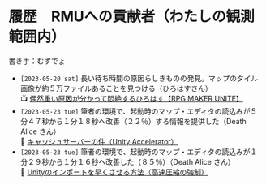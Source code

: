# 履歴　RMUへの貢献者（わたしの観測範囲内）

書き手：むずでょ  

* `[2023-05-20 sat]` 長い待ち時間の原因らしきものの発見。マップのタイル画像が約５万ファイルあることを見つける（ひろはすさん）  
📺 [偶然重い原因が分かって悶絶するひろはす【RPG MAKER UNITE】](https://www.youtube.com/watch?v=M9snP2oLWF8)
* `[2023-05-23 tue]` 筆者の環境で、起動時のマップ・エディタの読込みが５分４７秒から１分１８秒へ改善（２２％）する情報を提供した（Death Alice さん）  
👤 [キャッシュサーバーの件（Unity Accelerator）](https://twitter.com/DeathAlice1/status/1660856667125186563?s=20)
* `[2023-05-23 tue]` 筆者の環境で、起動時のマップ・エディタの読込みが１分２９秒から１分１６秒へ改善した（８５％）（Death Alice さん）  
👤 [Unityのインポートを早くさせる方法（高速圧縮の強制）](https://twitter.com/DeathAlice1/status/1660858175917096960?s=20)
